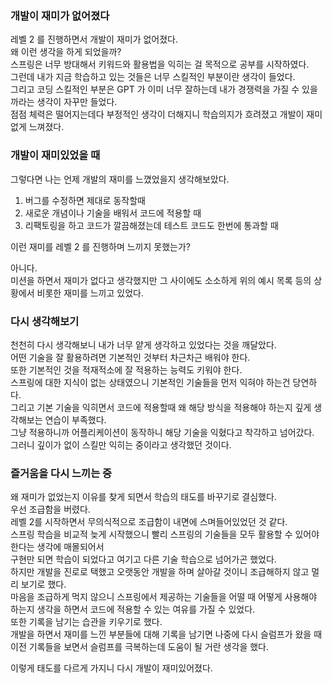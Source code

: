 ### 개발이 재미가 없어졌다

레벨 2 를 진행하면서 개발이 재미가 없어졌다.    
왜 이런 생각을 하게 되었을까?   
스프링은 너무 방대해서 키워드와 활용법을 익히는 걸 목적으로 공부를 시작하였다.   
그런데 내가 지금 학습하고 있는 것들은 너무 스킬적인 부분이란 생각이 들었다.   
그리고 코딩 스킬적인 부분은 GPT 가 이미 너무 잘하는데 내가 경쟁력을 가질 수 있을까라는 생각이 자꾸만 들었다.    
점점 체력은 떨어지는데다 부정적인 생각이 더해지니 학습의지가 흐려졌고 개발이 재미없게 느껴졌다.    

### 개발이 재미있었을 때

그렇다면 나는 언제 개발의 재미를 느꼈었을지 생각해보았다.

1. 버그를 수정하면 제대로 동작할때
2. 새로운 개념이나 기술을 배워서 코드에 적용할 때
3. 리팩토링을 하고 코드가 깔끔해졌는데 테스트 코드도 한번에 통과할 때

이런 재미를 레벨 2 를 진행하며 느끼지 못했는가?

아니다.   
미션을 하면서 재미가 없다고 생각했지만 그 사이에도 소소하게 위의 예시 목록 등의 상황에서 비롯한 재미를 느끼고 있었다.

### 다시 생각해보기

천천히 다시 생각해보니 내가 너무 얕게 생각하고 있었다는 것을 깨달았다.   
어떤 기술을 잘 활용하려면 기본적인 것부터 차근차근 배워야 한다.   
또한 기본적인 것을 적재적소에 잘 적용하는 능력도 키워야 한다.   
스프링에 대한 지식이 없는 상태였으니 기본적인 기술들을 먼저 익혀야 하는건 당연하다.   
그리고 기본 기술을 익히면서 코드에 적용할때 왜 해당 방식을 적용해야 하는지 깊게 생각해보는 연습이 부족했다.   
그냥 적용하니까 어플리케이션이 동작하니 해당 기술을 익혔다고 착각하고 넘어갔다.   
그러니 깊이가 없이 스킬만 익히는 중이라고 생각했던 것이다.    

### 즐거움을 다시 느끼는 중

왜 재미가 없었는지 이유를 찾게 되면서 학습의 태도를 바꾸기로 결심했다.   
우선 조급함을 버렸다.    
레벨 2를 시작하면서 무의식적으로 조급함이 내면에 스며들어있었던 것 같다.   
스프링 학습을 비교적 늦게 시작했으니 빨리 스프링의 기술들을 모두 활용할 수 있어야 한다는 생각에 매몰되어서    
구현만 되면 학습이 되었다고 여기고 다른 기술 학습으로 넘어가곤 했었다.   
하지만 개발을 진로로 택했고 오랫동안 개발을 하며 살아갈 것이니 조급해하지 않고 멀리 보기로 했다.    
마음을 조급하게 먹지 않으니 스프링에서 제공하는 기술들을 어떨 때 어떻게 사용해야 하는지 생각을 하면서 코드에 적용할 수 있는 여유를 가질 수 있었다.   
또한 기록을 남기는 습관을 키우기로 했다.    
개발을 하면서 재미를 느낀 부분들에 대해 기록을 남기면 나중에 다시 슬럼프가 왔을 때 이전 기록들을 보면서 슬럼프를 극복하는데 도움이 될 거란 생각을 했다.   

이렇게 태도를 다르게 가지니 다시 개발이 재미있어졌다. 
